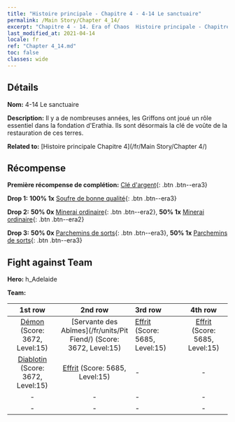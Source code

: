 ```yaml
---
title: "Histoire principale - Chapitre 4 - 4-14 Le sanctuaire"
permalink: /Main Story/Chapter 4_14/
excerpt: "Chapitre 4 - 14. Era of Chaos  Histoire principale - Chapitre 4_14. 4-14 Le sanctuaire"
last_modified_at: 2021-04-14
locale: fr
ref: "Chapter 4_14.md"
toc: false
classes: wide
---
```


## Détails

 **Nom:** 4-14 Le sanctuaire

 **Description:** Il y a de nombreuses années, les Griffons ont joué un rôle essentiel dans la fondation d'Erathia. Ils sont désormais la clé de voûte de la restauration de ces terres.

 **Related to:** [Histoire principale Chapitre 4](/fr/Main Story/Chapter 4/)

## Récompense

 **Première récompense de complétion:** [Clé d'argent](/fr/Items/con_693/){: .btn .btn--era3}

 **Drop 1:** **100% 1x** [Soufre de bonne qualité](/fr/Items/mat_15/){: .btn .btn--era3}

 **Drop 2:** **50% 0x** [Minerai ordinaire](/fr/Items/mat_6/){: .btn .btn--era2}, **50% 1x** [Minerai ordinaire](/fr/Items/mat_6/){: .btn .btn--era2}

 **Drop 3:** **50% 0x** [Parchemins de sorts](/fr/Items/con_694/){: .btn .btn--era3}, **50% 1x** [Parchemins de sorts](/fr/Items/con_694/){: .btn .btn--era3}


## Fight against Team
 **Hero:** h_Adelaide

 **Team:**


  | 1st row | 2nd row | 3rd row | 4th row |
  |:----:|:----:|:----|:----:|
  | [Démon](/fr/units/Demon/) (Score: 3672, Level:15)  | [Servante des Abîmes](/fr/units/Pit Fiend/) (Score: 3672, Level:15)  | [Effrit](/fr/units/Efreeti/) (Score: 5685, Level:15)  | [Effrit](/fr/units/Efreeti/) (Score: 5685, Level:15)  |
  | [Diablotin](/fr/units/Imp/) (Score: 3672, Level:15)  | [Effrit](/fr/units/Efreeti/) (Score: 5685, Level:15)  | - | - |
  | - | - | - | - |
  | - | - | - | - |


